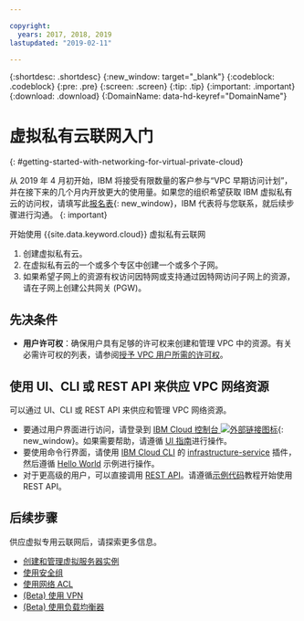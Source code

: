 ```yaml
---

copyright:
  years: 2017, 2018, 2019
lastupdated: "2019-02-11"

---
```


{:shortdesc: .shortdesc}
{:new_window: target="_blank"}
{:codeblock: .codeblock}
{:pre: .pre}
{:screen: .screen}
{:tip: .tip}
{:important: .important}
{:download: .download}
{:DomainName: data-hd-keyref="DomainName"}

# 虚拟私有云联网入门
{: #getting-started-with-networking-for-virtual-private-cloud}


从 2019 年 4 月初开始，IBM 将接受有限数量的客户参与“VPC 早期访问计划”，并在接下来的几个月内开放更大的使用量。如果您的组织希望获取 IBM 虚拟私有云的访问权，请填写此[报名表](https://cloud.ibm.com/vpc){: new_window}，IBM 代表将与您联系，就后续步骤进行沟通。
{: important}

开始使用 {{site.data.keyword.cloud}} 虚拟私有云联网

1. 创建虚拟私有云。
2. 在虚拟私有云的一个或多个专区中创建一个或多个子网。
3. 如果希望子网上的资源有权访问因特网或支持通过因特网访问子网上的资源，请在子网上创建公共网关 (PGW)。

## 先决条件

 * **用户许可权**：确保用户具有足够的许可权来创建和管理 VPC 中的资源。有关必需许可权的列表，请参阅[授予 VPC 用户所需的许可权](/docs/infrastructure/vpc?topic=vpc-managing-user-permissions-for-vpc-resources)。

## 使用 UI、CLI 或 REST API 来供应 VPC 网络资源

可以通过 UI、CLI 或 REST API 来供应和管理 VPC 网络资源。

* 要通过用户界面进行访问，请登录到 [IBM Cloud 控制台 ![外部链接图标](../../icons/launch-glyph.svg "外部链接图标")]( https://{DomainName}/vpc){: new_window}。如果需要帮助，请遵循 [UI 指南](/docs/infrastructure/vpc?topic=vpc-creating-a-vpc-using-the-ibm-cloud-console)进行操作。
* 要使用命令行界面，请使用 [IBM Cloud CLI](/docs/cli/reference/ibmcloud?topic=cloud-cli-overview) 的 [infrastructure-service](/docs/infrastructure-service-cli-plugin/vpc-cli-reference.html) 插件，然后遵循 [Hello World](/docs/infrastructure/vpc?topic=vpc-creating-a-vpc-using-the-ibm-cloud-cli) 示例进行操作。
* 对于更高级的用户，可以直接调用 [REST API](https://{DomainName}/apidocs/rias)。请遵循[示例代码](/docs/infrastructure/vpc?topic=vpc-creating-a-vpc-using-the-rest-apis)教程开始使用 REST API。

## 后续步骤

供应虚拟专用云联网后，请探索更多信息。

* [创建和管理虚拟服务器实例](/docs/infrastructure/vpc?topic=vpc-creating-and-managing-virtual-server-instances)
* [使用安全组](/docs/infrastructure/vpc-network?topic=vpc-network-setting-up-security-groups-using-the-cli)
* [使用网络 ACL](/docs/infrastructure/vpc-network?topic=vpc-network-setting-up-network-acls-using-the-cli)
* [(Beta) 使用 VPN](/docs/infrastructure/vpc-network?topic=vpc-network--beta-using-vpn-with-your-vpc)
* [(Beta) 使用负载均衡器](/docs/infrastructure/vpc-network?topic=vpc-network--beta-using-load-balancers-in-ibm-cloud-vpc#-beta-using-load-balancers-in-ibm-cloud-vpc)
